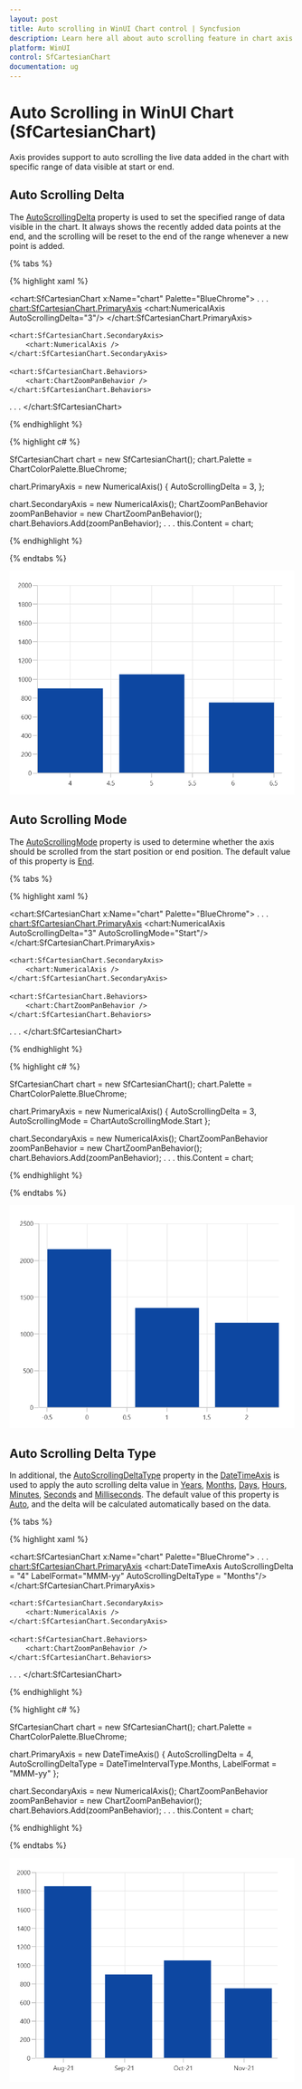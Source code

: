```yaml
---
layout: post
title: Auto scrolling in WinUI Chart control | Syncfusion
description: Learn here all about auto scrolling feature in chart axis to scroll the live data in Syncfusion WinUI Chart (SfCartesianChart) control.
platform: WinUI
control: SfCartesianChart
documentation: ug
---
```


# Auto Scrolling in WinUI Chart (SfCartesianChart)

Axis provides support to auto scrolling the live data added in the chart with specific range of data visible at start or end.

## Auto Scrolling Delta

The [AutoScrollingDelta](https://help.syncfusion.com/cr/winui/Syncfusion.UI.Xaml.Charts.ChartAxisBase2D.html#Syncfusion_UI_Xaml_Charts_ChartAxisBase2D_AutoScrollingDelta) property is used to set the specified range of data visible in the chart. It always shows the recently added data points at the end, and the scrolling will be reset to the end of the range whenever a new point is added. 

{% tabs %} 

{% highlight xaml %}

<chart:SfCartesianChart x:Name="chart" Palette="BlueChrome">
. . .
    <chart:SfCartesianChart.PrimaryAxis>
        <chart:NumericalAxis AutoScrollingDelta="3"/>
    </chart:SfCartesianChart.PrimaryAxis>

    <chart:SfCartesianChart.SecondaryAxis>
        <chart:NumericalAxis />
    </chart:SfCartesianChart.SecondaryAxis>

    <chart:SfCartesianChart.Behaviors>
        <chart:ChartZoomPanBehavior />
    </chart:SfCartesianChart.Behaviors>
. . .
</chart:SfCartesianChart>

{% endhighlight %}

{% highlight c# %}

SfCartesianChart chart = new SfCartesianChart();
chart.Palette = ChartColorPalette.BlueChrome;

chart.PrimaryAxis = new NumericalAxis()
{
    AutoScrollingDelta = 3,
};

chart.SecondaryAxis = new NumericalAxis();
ChartZoomPanBehavior zoomPanBehavior = new ChartZoomPanBehavior();
chart.Behaviors.Add(zoomPanBehavior);
. . .
this.Content = chart;

{% endhighlight %}

{% endtabs %}

![AutoScrollingDelta support in WinUI Chart](Axis_Images/winui_chart_axis_auto-scrolling-delta.png)

## Auto Scrolling Mode

The [AutoScrollingMode](https://help.syncfusion.com/cr/winui/Syncfusion.UI.Xaml.Charts.ChartAxisBase2D.html#Syncfusion_UI_Xaml_Charts_ChartAxisBase2D_AutoScrollingMode) property is used to determine whether the axis should be scrolled from the start position or end position. The default value of this property is [End](https://help.syncfusion.com/cr/winui/Syncfusion.UI.Xaml.Charts.ChartAutoScrollingMode.html#Syncfusion_UI_Xaml_Charts_ChartAutoScrollingMode_End).

{% tabs %} 

{% highlight xaml %}

<chart:SfCartesianChart x:Name="chart" Palette="BlueChrome">
. . .
    <chart:SfCartesianChart.PrimaryAxis>
        <chart:NumericalAxis AutoScrollingDelta="3" AutoScrollingMode="Start"/>
    </chart:SfCartesianChart.PrimaryAxis>

    <chart:SfCartesianChart.SecondaryAxis>
        <chart:NumericalAxis />
    </chart:SfCartesianChart.SecondaryAxis>

    <chart:SfCartesianChart.Behaviors>
        <chart:ChartZoomPanBehavior />
    </chart:SfCartesianChart.Behaviors>
. . .
</chart:SfCartesianChart>

{% endhighlight %}

{% highlight c# %}

SfCartesianChart chart = new SfCartesianChart();
chart.Palette = ChartColorPalette.BlueChrome;

chart.PrimaryAxis = new NumericalAxis()
{
    AutoScrollingDelta = 3,
    AutoScrollingMode = ChartAutoScrollingMode.Start
};

chart.SecondaryAxis = new NumericalAxis();
ChartZoomPanBehavior zoomPanBehavior = new ChartZoomPanBehavior();
chart.Behaviors.Add(zoomPanBehavior);
. . .
this.Content = chart;

{% endhighlight %}

{% endtabs %}

![AutoScrollingMode support in WinUI Chart](Axis_Images/winui_chart_axis_auto-scrolling-mode.png)

## Auto Scrolling Delta Type

In additional, the [AutoScrollingDeltaType](https://help.syncfusion.com/cr/winui/Syncfusion.UI.Xaml.Charts.DateTimeAxis.html#Syncfusion_UI_Xaml_Charts_DateTimeAxis_AutoScrollingDeltaType) property in the [DateTimeAxis](https://help.syncfusion.com/cr/winui/Syncfusion.UI.Xaml.Charts.DateTimeAxis.html) is used to apply the auto scrolling delta value in [Years](https://help.syncfusion.com/cr/winui/Syncfusion.UI.Xaml.Charts.DateTimeIntervalType.html#Syncfusion_UI_Xaml_Charts_DateTimeIntervalType_Years), [Months](https://help.syncfusion.com/cr/winui/Syncfusion.UI.Xaml.Charts.DateTimeIntervalType.html#Syncfusion_UI_Xaml_Charts_DateTimeIntervalType_Months), [Days](https://help.syncfusion.com/cr/winui/Syncfusion.UI.Xaml.Charts.DateTimeIntervalType.html#Syncfusion_UI_Xaml_Charts_DateTimeIntervalType_Days), [Hours](https://help.syncfusion.com/cr/winui/Syncfusion.UI.Xaml.Charts.DateTimeIntervalType.html#Syncfusion_UI_Xaml_Charts_DateTimeIntervalType_Hours), [Minutes](https://help.syncfusion.com/cr/winui/Syncfusion.UI.Xaml.Charts.DateTimeIntervalType.html#Syncfusion_UI_Xaml_Charts_DateTimeIntervalType_Minutes), [Seconds](https://help.syncfusion.com/cr/winui/Syncfusion.UI.Xaml.Charts.DateTimeIntervalType.html#Syncfusion_UI_Xaml_Charts_DateTimeIntervalType_Seconds) and [Milliseconds](https://help.syncfusion.com/cr/winui/Syncfusion.UI.Xaml.Charts.DateTimeIntervalType.html#Syncfusion_UI_Xaml_Charts_DateTimeIntervalType_Milliseconds). The default value of this property is [Auto](https://help.syncfusion.com/cr/winui/Syncfusion.UI.Xaml.Charts.DateTimeIntervalType.html#Syncfusion_UI_Xaml_Charts_DateTimeIntervalType_Auto), and the delta will be calculated automatically based on the data.

{% tabs %} 

{% highlight xaml %}

<chart:SfCartesianChart x:Name="chart" Palette="BlueChrome">
. . .
    <chart:SfCartesianChart.PrimaryAxis>
        <chart:DateTimeAxis AutoScrollingDelta = "4" LabelFormat="MMM-yy" AutoScrollingDeltaType = "Months"/>
    </chart:SfCartesianChart.PrimaryAxis>

    <chart:SfCartesianChart.SecondaryAxis>
        <chart:NumericalAxis />
    </chart:SfCartesianChart.SecondaryAxis>

    <chart:SfCartesianChart.Behaviors>
        <chart:ChartZoomPanBehavior />
    </chart:SfCartesianChart.Behaviors>
. . .
</chart:SfCartesianChart>

{% endhighlight %}

{% highlight c# %}

SfCartesianChart chart = new SfCartesianChart();
chart.Palette = ChartColorPalette.BlueChrome;

chart.PrimaryAxis = new DateTimeAxis()
{
    AutoScrollingDelta = 4,
    AutoScrollingDeltaType = DateTimeIntervalType.Months,
    LabelFormat = "MMM-yy"
};

chart.SecondaryAxis = new NumericalAxis();
ChartZoomPanBehavior zoomPanBehavior = new ChartZoomPanBehavior();
chart.Behaviors.Add(zoomPanBehavior);
. . .
this.Content = chart;

{% endhighlight %}

{% endtabs %}

![AutoScrollingDeltaType support in WinUI Chart](Axis_Images/winui_chart_datetime-axis_auto-scrolling-mode.png)
